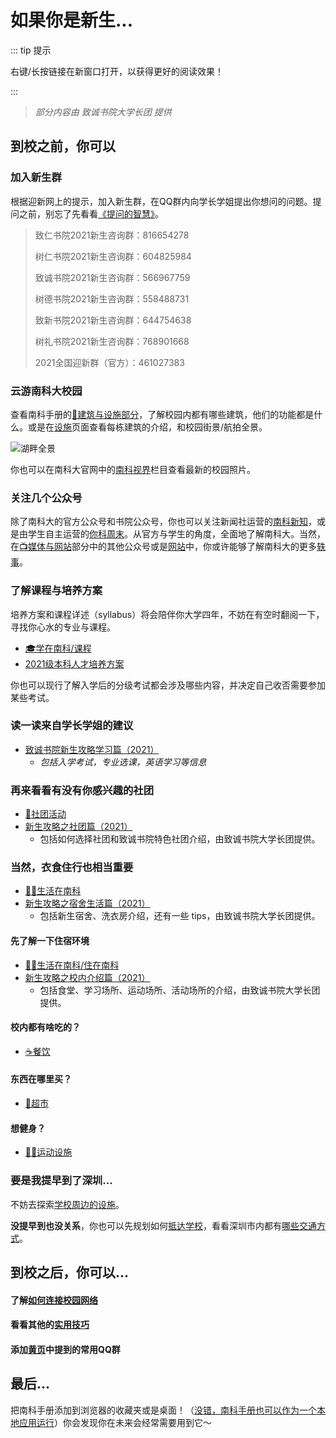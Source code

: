 # 如果你是新生...

::: tip 提示

右键/长按链接在新窗口打开，以获得更好的阅读效果！

:::

> *部分内容由 致诚书院大学长团 提供*

## 到校之前，你可以

### 加入新生群

根据迎新网上的提示，加入新生群，在QQ群内向学长学姐提出你想问的问题。提问之前，别忘了先看看[《提问的智慧》](https://github.com/ryanhanwu/How-To-Ask-Questions-The-Smart-Way/blob/master/README-zh_CN.md)。

> 致仁书院2021新生咨询群：816654278
>
> 树仁书院2021新生咨询群：604825984
>
> 致诚书院2021新生咨询群：566967759
>
> 树德书院2021新生咨询群：558488731
>
> 致新书院2021新生咨询群：644754638
>
> 树礼书院2021新生咨询群：768901668
>
> 2021全国迎新群（官方）：461027383


### 云游南科大校园

查看南科手册的[🏫建筑与设施部分](/facility/)，了解校园内都有哪些建筑，他们的功能都是什么。或是在[设施](/facility/)页面查看每栋建筑的介绍，和校园街景/航拍全景。

![湖畔全景](https://cdn.jsdelivr.net/gh/sustc/sustech-online-ng@master/docs/facility/campus-pano.jpg)

你也可以在南科大官网中的[南科视界](https://www.sustech.edu.cn/zh/gallery.html)栏目查看最新的校园照片。

### 关注几个公众号<Badge text="Recommend" type="tip"/>

除了南科大的官方公众号和书院公众号，你也可以关注新闻社运营的[南科新知](/media/#学生组织与社团)，或是由学生自主运营的[你科周末](/media/#微信公众号)。从官方与学生的角度，全面地了解南科大。当然，在[📺媒体与网站](/media/#📺媒体与网站)部分中的其他公众号或是[网站](https://suste.ch/)中，你或许能够了解南科大的更多[轶事](https://sustc.wiki/%E7%89%B9%E6%AE%8A:%E6%89%80%E6%9C%89%E9%A1%B5%E9%9D%A2?from=&to=&namespace=0&hideredirects=1)。

### 了解课程与培养方案

培养方案和课程详述（syllabus）将会陪伴你大学四年，不妨在有空时翻阅一下，寻找你心水的专业与课程。

- [🎓学在南科/课程](/study/by-shude-college/advice-on-study.md#入学考试的建议)
- [2021级本科人才培养方案](https://mirrors.sustech.edu.cn/courses/本科人才培养方案/2021级本科人才培养方案/)

你也可以现行了解入学后的分级考试都会涉及哪些内容，并决定自己收否需要参加某些考试。

### 读一读来自学长学姐的建议

- [致诚书院新生攻略学习篇（2021）](./by-zhiren-college/新生攻略之学习篇.md)
  - *包括入学考试，专业选课，英语学习等信息*

### 再来看看有没有你感兴趣的社团

- [🎡社团活动](/organizations/#社团)
- [新生攻略之社团篇（2021）](./by-zhiren-college/新生攻略之社团篇.md)
  - 包括如何选择社团和致诚书院特色社团介绍，由致诚书院大学长团提供。

### 当然，衣食住行也相当重要

- [👨‍🎓生活在南科](/life/)
- [新生攻略之宿舍生活篇（2021）](./by-zhiren-college/新生攻略之宿舍生活篇.md)
  - 包括新生宿舍、洗衣房介绍，还有一些 tips，由致诚书院大学长团提供。

#### 先了解一下住宿环境

- [👨‍🎓生活在南科/住在南科](/life/dormitory/)
- [新生攻略之校内介绍篇（2021）](./by-zhiren-college/新生攻略之校内介绍篇.md)
  - 包括食堂、学习场所、运动场所、活动场所的介绍，由致诚书院大学长团提供。

#### 校内都有啥吃的？

- [☕️餐饮](/life/catering/)

#### 东西在哪里买？

- [🏪超市](/life/#超市)

#### 想健身？

- [🏊‍♀️运动设施](/life/sports-facility/)

### 要是我提早到了深圳...

不妨去探索[学校周边的设施](/surroundings/)。

**没提早到也没关系**，你也可以先规划如何[抵达学校](/transport/#🗺抵达南方科技大学)，看看深圳市内都有[哪些交通方式](/transport/#市内交通)。

## 到校之后，你可以...

#### 了解[如何连接校园网络](/service/network/)

#### 看看其他的[实用技巧](/service/)

#### 添加[黄页](/contact/)中提到的常用QQ群

## 最后...

把南科手册添加到浏览器的收藏夹或是桌面！（[没错，南科手册也可以作为一个本地应用运行](/site-help/)）你会发现你在未来会经常需要用到它～

